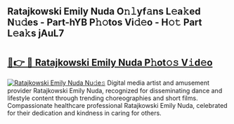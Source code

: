 ## Ratajkowski Emily Nuda O𝚗𝚕yf𝚊ns L𝚎a𝚔ed N𝚞𝚍es - Part-hYB P𝚑𝚘tos Vi𝚍𝚎o - H𝚘𝚝 Part L𝚎a𝚔s jAuL7

# <h2><a href="http://kfdhrw7.oniu.top/?m=Ratajkowski+Emily+Nuda">🔗👉 🔴 Ratajkowski Emily Nuda P𝚑ot𝚘𝚜 V𝚒d𝚎o</a></h2>

[![Ratajkowski Emily Nuda Nu𝚍e𝚜](https://i.imgur.com/0qMVB7G.gif)](http://kfdhrw7.oniu.top/?m=Ratajkowski+Emily+Nuda)
Digital media artist and amusement provider Ratajkowski Emily Nuda, recognized for disseminating dance and lifestyle content through trending choreographies and short films. Compassionate healthcare professional Ratajkowski Emily Nuda, celebrated for their dedication and kindness in caring for others.  

